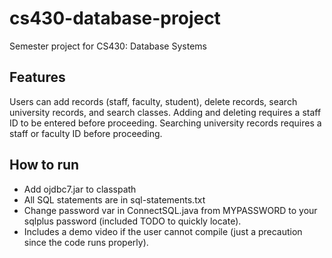 # cs430-database-project
Semester project for CS430: Database Systems

## Features
Users can add records (staff, faculty, student), delete records, search university records, and search classes. Adding and deleting requires a staff ID to be entered before proceeding. Searching university records requires a staff or faculty ID before proceeding.

## How to run
- Add ojdbc7.jar to classpath
- All SQL statements are in sql-statements.txt
- Change password var in ConnectSQL.java from MYPASSWORD to your sqlplus password (included TODO to quickly locate).
- Includes a demo video if the user cannot compile (just a precaution since the code runs properly).